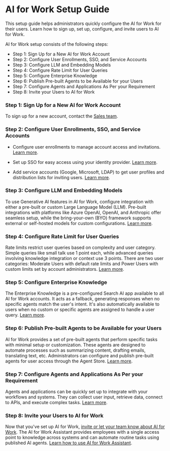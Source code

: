 # AI for Work Setup Guide

This setup guide helps administrators quickly configure the AI for Work for their users. Learn how to sign up, set up, configure, and invite users to AI for Work.

AI for Work setup consists of the following steps:

- Step 1: Sign Up for a New AI for Work Account
- Step 2: Configure User Enrollments, SSO, and Service Accounts
- Step 3: Configure LLM and Embedding Models
- Step 4: Configure Rate Limit for User Queries
- Step 5: Configure Enterprise Knowledge
- Step 6: Publish Pre-built Agents to be Available for your Users
- Step 7: Configure Agents and Applications As Per your Requirement
- Step 8: Invite your Users to AI for Work

### Step 1: Sign Up for a New AI for Work Account

To sign up for a new account, contact the [Sales team](https://kore.ai/contact-us/).

### Step 2: Configure User Enrollments, SSO, and Service Accounts

- Configure user enrollments to manage account access and invitations.
    [Learn more](../user-management/user-enrollments.md).

- Set up SSO for easy access using your identity provider.
    [Learn more](../security/sso.md).

- Add service accounts (Google, Microsoft, LDAP) to get user profiles and distribution lists for inviting users.
    [Learn more](../security/service-accounts.md).

### Step 3: Configure LLM and Embedding Models

To use Generative AI features in AI for Work, configure integration with either a pre-built or custom Large Language Model (LLM). Pre-built integrations with platforms like Azure OpenAI, OpenAI, and Anthropic offer seamless setup, while the bring-your-own (BYO) framework supports external or self-hosted models for custom configurations. [Learn more](../llm-configuration/general-purpose.md).

### Step 4: Configure Rate Limit for User Queries

Rate limits restrict user queries based on complexity and user category. Simple queries like small talk use 1 point each, while advanced queries involving knowledge integration or context use 3 points. There are two user categories: Moderate Users with default rate limits and Power Users with custom limits set by account administrators. [Learn more](../assistant-configuration/rate-limit.md).

### Step 5: Configure Enterprise Knowledge

The Enterprise Knowledge is a pre-configured Search AI app available to all AI for Work accounts. It acts as a fallback, generating responses when no specific agents match the user's intent. It's also automatically available to users when no custom or specific agents are assigned to handle a user query. [Learn more](../custom-agents/enterprise-knowledge.md).

### Step 6: Publish Pre-built Agents to be Available for your Users

AI for Work provides a set of pre-built agents that perform specific tasks with minimal setup or customization. These agents are designed to automate processes such as summarizing content, drafting emails, translating text, etc. Administrators can configure and publish pre-built agents for user access through the Agent Store. [Learn more](../pre-built-agents/overview.md).

### Step 7: Configure Agents and Applications As Per your Requirement

Agents and applications can be quickly set up to integrate with your workflows and systems. They can collect user input, retrieve data, connect to APIs, and execute complex tasks. [Learn more](../custom-agents/overview.md).

### Step 8: Invite your Users to AI for Work

Now that you've set up AI for Work, [invite or let your team know about AI for Work](../user-management/user-enrollments.md). The AI for Work Assistant provides employees with a single access point to knowledge across systems and can automate routine tasks using published AI agents. [Learn how to use AI for Work Assistant](../getting-started/how-to-use.md).
